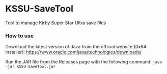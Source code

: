 # KSSU-SaveTool
Tool to manage Kirby Super Star Ultra save files

### How to use
Download the latest version of Java from the official website (0x64 Installer): https://www.oracle.com/java/technologies/downloads/

Run the JAR file from the Releases page with the following command: ``java -jar KSSU-SaveTool.jar``
